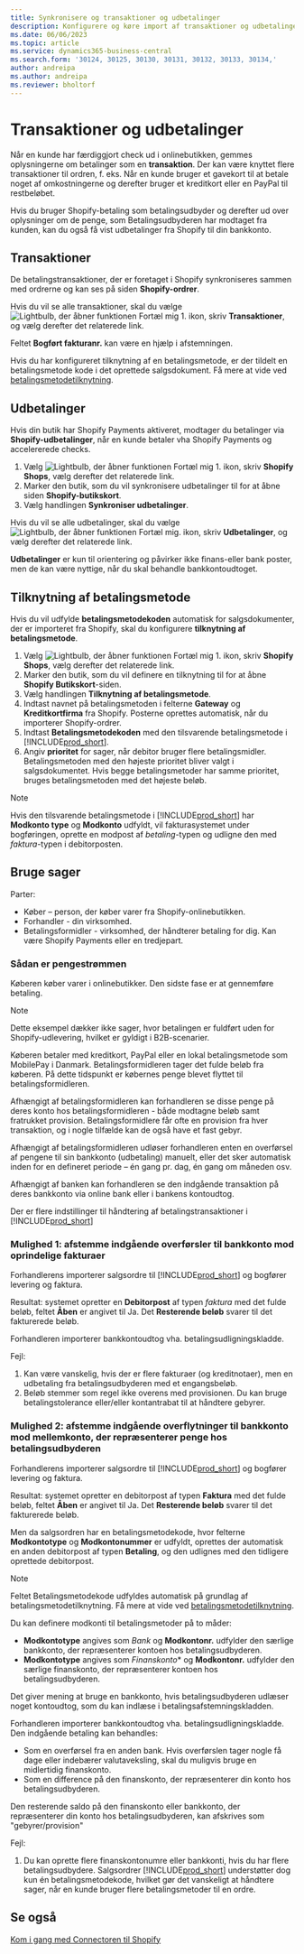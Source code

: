 ```yaml
---
title: Synkronisere og transaktioner og udbetalinger
description: Konfigurere og køre import af transaktioner og udbetalinger fra Shopify.
ms.date: 06/06/2023
ms.topic: article
ms.service: dynamics365-business-central
ms.search.form: '30124, 30125, 30130, 30131, 30132, 30133, 30134,'
author: andreipa
ms.author: andreipa
ms.reviewer: bholtorf
---
```


# <a name="transactions-and-payouts" />Transaktioner og udbetalinger

Når en kunde har færdiggjort check ud i onlinebutikken, gemmes oplysningerne om betalinger som en **transaktion**. Der kan være knyttet flere transaktioner til ordren, f. eks. Når en kunde bruger et gavekort til at betale noget af omkostningerne og derefter bruger et kreditkort eller en PayPal til restbeløbet.

Hvis du bruger Shopify-betaling som betalingsudbyder og derefter ud over oplysninger om de penge, som Betalingsudbyderen har modtaget fra kunden, kan du også få vist udbetalinger fra Shopify til din bankkonto.

## <a name="transactions" />Transaktioner

De betalingstransaktioner, der er foretaget i Shopify synkroniseres sammen med ordrerne og kan ses på siden **Shopify-ordrer**.

Hvis du vil se alle transaktioner, skal du vælge ![Lightbulb, der åbner funktionen Fortæl mig 1.](../media/ui-search/search_small.png "Fortæl mig, hvad du vil foretage dig") ikon, skriv **Transaktioner**, og vælg derefter det relaterede link.

Feltet **Bogført fakturanr.** kan være en hjælp i afstemningen.

Hvis du har konfigureret tilknytning af en betalingsmetode, er der tildelt en betalingsmetode kode i det oprettede salgsdokument. Få mere at vide ved [betalingsmetodetilknytning](#payment-method-mapping).

## <a name="payouts" />Udbetalinger

Hvis din butik har Shopify Payments aktiveret, modtager du betalinger via **Shopify-udbetalinger**, når en kunde betaler vha Shopify Payments og accelererede checks.

1. Vælg ![Lightbulb, der åbner funktionen Fortæl mig 1.](../media/ui-search/search_small.png "Fortæl mig, hvad du vil foretage dig") ikon, skriv **Shopify Shops**, vælg derefter det relaterede link.
2. Marker den butik, som du vil synkronisere udbetalinger til for at åbne siden **Shopify-butikskort**.
3. Vælg handlingen **Synkroniser udbetalinger**.

Hvis du vil se alle udbetalinger, skal du vælge ![Lightbulb, der åbner funktionen Fortæl mig.](../media/ui-search/search_small.png "Fortæl mig, hvad du vil foretage dig") ikon, skriv **Udbetalinger**, og vælg derefter det relaterede link.

**Udbetalinger** er kun til orientering og påvirker ikke finans-eller bank poster, men de kan være nyttige, når du skal behandle bankkontoudtoget.

## <a name="payment-method-mapping" />Tilknytning af betalingsmetode

Hvis du vil udfylde **betalingsmetodekoden** automatisk for salgsdokumenter, der er importeret fra Shopify, skal du konfigurere **tilknytning af betalingsmetode**.

1. Vælg ![Lightbulb, der åbner funktionen Fortæl mig 1.](../media/ui-search/search_small.png "Fortæl mig, hvad du vil foretage dig") ikon, skriv **Shopify Shops**, vælg derefter det relaterede link.
2. Marker den butik, som du vil definere en tilknytning til for at åbne **Shopify Butikskort**-siden.
3. Vælg handlingen **Tilknytning af betalingsmetode**.
4. Indtast navnet på betalingsmetoden i felterne **Gateway** og **Kreditkortfirma** fra Shopify. Posterne oprettes automatisk, når du importerer Shopify-ordrer.
5. Indtast **Betalingsmetodekoden** med den tilsvarende betalingsmetode i [!INCLUDE[prod_short](../includes/prod_short.md)].
6. Angiv **prioritet** for sager, når debitor bruger flere betalingsmidler. Betalingsmetoden med den højeste prioritet bliver valgt i salgsdokumentet. Hvis begge betalingsmetoder har samme prioritet, bruges betalingsmetoden med det højeste beløb.

> [!NOTE]  
> Hvis den tilsvarende betalingsmetode i [!INCLUDE[prod_short](../includes/prod_short.md)] har **Modkonto type** og **Modkonto** udfyldt, vil fakturasystemet under bogføringen, oprette en modpost af *betaling*-typen og udligne den med *faktura*-typen i debitorposten.

## <a name="use-cases" />Bruge sager
  
Parter:

* Køber – person, der køber varer fra Shopify-onlinebutikken.
* Forhandler - din virksomhed.
* Betalingsformidler - virksomhed, der håndterer betaling for dig. Kan være Shopify Payments eller en tredjepart.

### <a name="how-money-flows" />Sådan er pengestrømmen

Køberen køber varer i onlinebutikker. Den sidste fase er at gennemføre betaling.

>[!NOTE]
> Dette eksempel dækker ikke sager, hvor betalingen er fuldført uden for Shopify-udlevering, hvilket er gyldigt i B2B-scenarier.
  
Køberen betaler med kreditkort, PayPal eller en lokal betalingsmetode som MobilePay i Danmark. Betalingsformidleren tager det fulde beløb fra køberen. På dette tidspunkt er købernes penge blevet flyttet til betalingsformidleren.

Afhængigt af betalingsformidleren kan forhandleren se disse penge på deres konto hos betalingsformidleren - både modtagne beløb samt fratrukket provision. Betalingsformidlere får ofte en provision fra hver transaktion, og i nogle tilfælde kan de også have et fast gebyr.
  
Afhængigt af betalingsformidleren udløser forhandleren enten en overførsel af pengene til sin bankkonto (udbetaling) manuelt, eller det sker automatisk inden for en defineret periode – én gang pr. dag, én gang om måneden osv.
  
Afhængigt af banken kan forhandleren se den indgående transaktion på deres bankkonto via online bank eller i bankens kontoudtog.

Der er flere indstillinger til håndtering af betalingstransaktioner i [!INCLUDE[prod_short](../includes/prod_short.md)]
  
### <a name="option--reconcile-incoming-transfers-to-bank-account-against-original-invoices" />Mulighed 1: afstemme indgående overførsler til bankkonto mod oprindelige fakturaer
  
Forhandlerens importerer salgsordre til [!INCLUDE[prod_short](../includes/prod_short.md)] og bogfører levering og faktura.

Resultat: systemet opretter en **Debitorpost** af typen *faktura* med det fulde beløb, feltet **Åben** er angivet til Ja. Det **Resterende beløb** svarer til det fakturerede beløb.

Forhandleren importerer bankkontoudtog vha. betalingsudligningskladde.

Fejl:

1. Kan være vanskelig, hvis der er flere fakturaer (og kreditnotaer), men en udbetaling fra betalingsudbyderen med et engangsbeløb.
2. Beløb stemmer som regel ikke overens med provisionen. Du kan bruge betalingstolerance eller/eller kontantrabat til at håndtere gebyrer.

### <a name="option--reconcile-incoming-transfers-to-bank-account-against-interim-account-representing-money-at-the-payment-provider" />Mulighed 2: afstemme indgående overflytninger til bankkonto mod mellemkonto, der repræsenterer penge hos betalingsudbyderen
  
Forhandlerens importerer salgsordre til [!INCLUDE[prod_short](../includes/prod_short.md)] og bogfører levering og faktura.
  
Resultat: systemet opretter en debitorpost af typen **Faktura** med det fulde beløb, feltet **Åben** er angivet til Ja. Det **Resterende beløb** svarer til det fakturerede beløb.

Men da salgsordren har en betalingsmetodekode, hvor felterne **Modkontotype** og **Modkontonummer** er udfyldt, oprettes der automatisk en anden debitorpost af typen **Betaling**, og den udlignes med den tidligere oprettede debitorpost.

>[!NOTE]
> Feltet Betalingsmetodekode udfyldes automatisk på grundlag af betalingsmetodetilknytning. Få mere at vide ved [betalingsmetodetilknytning](#payment-method-mapping).
  
Du kan definere modkonti til betalingsmetoder på to måder:

* **Modkontotype** angives som *Bank* og **Modkontonr.** udfylder den særlige bankkonto, der repræsenterer kontoen hos betalingsudbyderen.
* **Modkontotype** angives som *Finanskonto** og **Modkontonr.** udfylder den særlige finanskonto, der repræsenterer kontoen hos betalingsudbyderen.

Det giver mening at bruge en bankkonto, hvis betalingsudbyderen udlæser noget kontoudtog, som du kan indlæse i betalingsafstemningskladden.

Forhandleren importerer bankkontoudtog vha. betalingsudligningskladde. Den indgående betaling kan behandles:

* Som en overførsel fra en anden bank. Hvis overførslen tager nogle få dage eller indebærer valutaveksling, skal du muligvis bruge en midlertidig finanskonto.
* Som en difference på den finanskonto, der repræsenterer din konto hos betalingsudbyderen.
  
Den resterende saldo på den finanskonto eller bankkonto, der repræsenterer din konto hos betalingsudbyderen, kan afskrives som "gebyrer/provision"

Fejl:

1. Du kan oprette flere finanskontonumre eller bankkonti, hvis du har flere betalingsudbydere. Salgsordrer [!INCLUDE[prod_short](../includes/prod_short.md)] understøtter dog kun én betalingsmetodekode, hvilket gør det vanskeligt at håndtere sager, når en kunde bruger flere betalingsmetoder til en ordre.

## <a name="see-also" />Se også

[Kom i gang med Connectoren til Shopify](get-started.md)  
